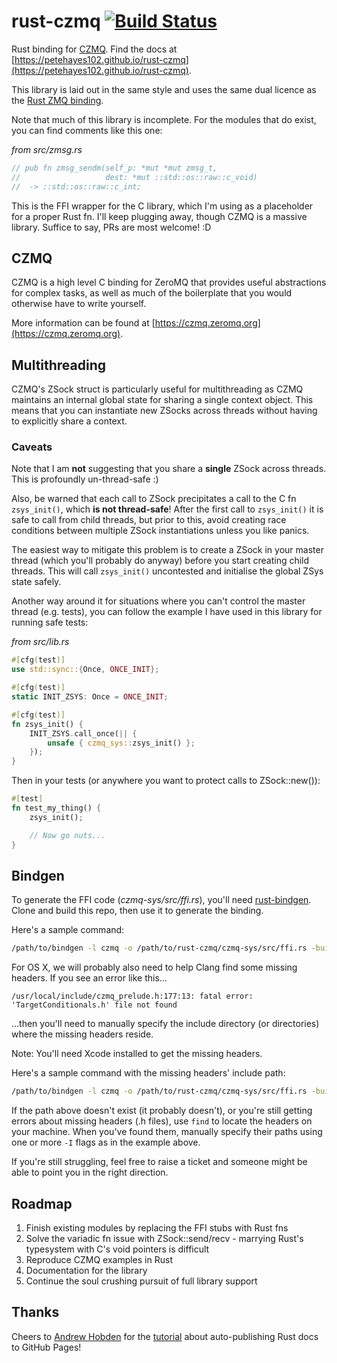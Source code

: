 # rust-czmq [![Build Status](https://travis-ci.org/petehayes102/rust-czmq.svg?branch=master)](https://travis-ci.org/petehayes102/rust-czmq)

Rust binding for [CZMQ](http://czmq.zeromq.org). Find the docs at [https://petehayes102.github.io/rust-czmq](https://petehayes102.github.io/rust-czmq).

This library is laid out in the same style and uses the same dual licence as the [Rust ZMQ binding](https://github.com/erickt/rust-zmq).

Note that much of this library is incomplete. For the modules that do exist, you can find comments like this one:

_from src/zmsg.rs_
```rust
// pub fn zmsg_sendm(self_p: *mut *mut zmsg_t,
//                   dest: *mut ::std::os::raw::c_void)
//  -> ::std::os::raw::c_int;
```

This is the FFI wrapper for the C library, which I'm using as a placeholder for a proper Rust fn. I'll keep plugging away, though CZMQ is a massive library. Suffice to say, PRs are most welcome! :D

## CZMQ

CZMQ is a high level C binding for ZeroMQ that provides useful abstractions for complex tasks, as well as much of the boilerplate that you would otherwise have to write yourself.

More information can be found at [https://czmq.zeromq.org](https://czmq.zeromq.org).

## Multithreading

CZMQ's ZSock struct is particularly useful for multithreading as CZMQ maintains an internal global state for sharing a single context object. This means that you can instantiate new ZSocks across threads without having to explicitly share a context.

### Caveats

Note that I am **not** suggesting that you share a **single** ZSock across threads. This is profoundly un-thread-safe :)

Also, be warned that each call to ZSock precipitates a call to the C fn `zsys_init()`, which **is not thread-safe**! After the first call to `zsys_init()` it is safe to call from child threads, but prior to this, avoid creating race conditions between multiple ZSock instantiations unless you like panics.

The easiest way to mitigate this problem is to create a ZSock in your master thread (which you'll probably do anyway) before you start creating child threads. This will call `zsys_init()` uncontested and initialise the global ZSys state safely.

Another way around it for situations where you can't control the master thread (e.g. tests), you can follow the example I have used in this library for running safe tests:

_from src/lib.rs_
```rust
#[cfg(test)]
use std::sync::{Once, ONCE_INIT};

#[cfg(test)]
static INIT_ZSYS: Once = ONCE_INIT;

#[cfg(test)]
fn zsys_init() {
    INIT_ZSYS.call_once(|| {
        unsafe { czmq_sys::zsys_init() };
    });
}
```

Then in your tests (or anywhere you want to protect calls to ZSock::new()):

```rust
#[test]
fn test_my_thing() {
    zsys_init();

    // Now go nuts...
}
```

## Bindgen

To generate the FFI code (_czmq-sys/src/ffi.rs_), you'll need [rust-bindgen](https://github.com/crabtw/rust-bindgen). Clone and build this repo, then use it to generate the binding.

Here's a sample command:

```bash
/path/to/bindgen -l czmq -o /path/to/rust-czmq/czmq-sys/src/ffi.rs -builtins /path/to/rust-czmq/czmq-sys/bindgen.h
```

For OS X, we will probably also need to help Clang find some missing headers. If you see an error like this...

```
/usr/local/include/czmq_prelude.h:177:13: fatal error: 'TargetConditionals.h' file not found
```

...then you'll need to manually specify the include directory (or directories) where the missing headers reside.

Note: You'll need Xcode installed to get the missing headers.

Here's a sample command with the missing headers' include path:

```bash
/path/to/bindgen -l czmq -o /path/to/rust-czmq/czmq-sys/src/ffi.rs -builtins -I/Applications/Xcode.app/Contents/Developer/Platforms/MacOSX.platform/Developer/SDKs/MacOSX10.11.sdk/usr/include/ /path/to/rust-czmq/czmq-sys/bindgen.h
```

If the path above doesn't exist (it probably doesn't), or you're still getting errors about missing headers (.h files), use `find` to locate the headers on your machine. When you've found them, manually specify their paths using one or more `-I` flags as in the example above.

If you're still struggling, feel free to raise a ticket and someone might be able to point you in the right direction.

## Roadmap

1. Finish existing modules by replacing the FFI stubs with Rust fns
2. Solve the variadic fn issue with ZSock::send/recv - marrying Rust's typesystem with C's void pointers is difficult
3. Reproduce CZMQ examples in Rust
4. Documentation for the library
5. Continue the soul crushing pursuit of full library support

## Thanks

Cheers to [Andrew Hobden](https://github.com/hoverbear) for the [tutorial](http://hoverbear.org/2015/03/07/rust-travis-github-pages/) about auto-publishing Rust docs to GitHub Pages!
